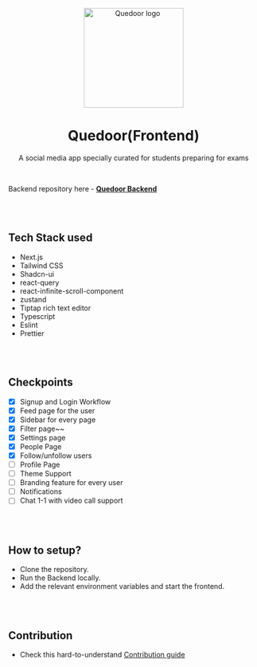 <p align="center">
<a href="https://shubhdeepchhabra.in">
   <img width="200" alt="Quedoor logo" src="https://github.com/Shubhdeep12/Quedoor_Frontend/assets/43654389/4f9f562d-ce75-49be-83ff-25066a36a4bd">
  </a>
  <h1 align="center">Quedoor(Frontend)</h1>
</p>
  <p align="center">
    A social media app specially curated for students preparing for exams
  </p>

   <br />

  <p>
     Backend repository here - <strong><a href="https://github.com/Shubhdeep12/Quedoor_backend" target="_blank">Quedoor Backend</a></strong>
  </p>

  <br />
  <br />


  ## Tech Stack used
  <ul>
     <li>Next.js</li>
      <li>Tailwind CSS</li>
      <li>Shadcn-ui</li>
      <li>react-query</li>
      <li>react-infinite-scroll-component</li>
      <li>zustand</li>
      <li>Tiptap rich text editor</li>
      <li>Typescript</li>
      <li>Eslint</li>
      <li>Prettier</li>
  </ul>

  <br />
  <br />

  ## Checkpoints
- [x] Signup and Login Workflow
- [x] Feed page for the user
- [x] Sidebar for every page
- [x] Filter page~~
- [x] Settings page
- [x] People Page
- [x] Follow/unfollow users
- [ ] Profile Page
- [ ] Theme Support
- [ ] Branding feature for every user
- [ ] Notifications
- [ ] Chat 1-1 with video call support

<br />
<br />

## How to setup?

- Clone the repository.
- Run the Backend locally.
- Add the relevant environment variables and start the frontend.

<br />
<br />

## Contribution
 - Check this hard-to-understand <a href="https://github.com/Shubhdeep12/Quedoor_Frontend/blob/main/CONTRIBUTING.md" target="_blank">Contribution guide</a>

